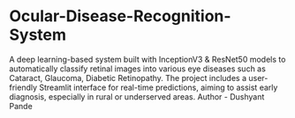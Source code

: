 # Ocular-Disease-Recognition-System
A deep learning-based system built with InceptionV3 &amp; ResNet50 models to automatically classify retinal images into various eye diseases such as Cataract, Glaucoma, Diabetic Retinopathy. The project includes a user-friendly Streamlit interface for real-time predictions, aiming to assist early diagnosis, especially in rural or underserved areas.
Author - Dushyant Pande
